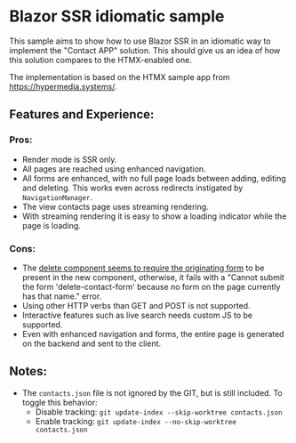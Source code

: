 # Blazor SSR idiomatic sample

This sample aims to show how to use Blazor SSR in an idiomatic way to implement the "Contact APP" solution. This should give us an idea of how this solution compares to the HTMX-enabled one.

The implementation is based on the HTMX sample app from https://hypermedia.systems/.

## Features and Experience:

### Pros:
- Render mode is SSR only.
- All pages are reached using enhanced navigation. 
- All forms are enhanced, with no full page loads between adding, editing and deleting. This works even across redirects instigated by `NavigationManager`.
- The view contacts page uses streaming rendering.
- With streaming rendering it is easy to show a loading indicator while the page is loading.

### Cons:

- The [delete component seems to require the originating form](https://github.com/egil/BlazorHtmx/blob/974e3ba24382fa2b2aab0a14b0f50426a29161af/samples/BlazorSSR/Components/Contacts/DeleteContactPage.razor#L33-L36) to be present in the new component, otherwise, it fails with a "Cannot submit the form 'delete-contact-form' because no form on the page currently has that name." error.
- Using other HTTP verbs than GET and POST is not supported.
- Interactive features such as live search needs custom JS to be supported.
- Even with enhanced navigation and forms, the entire page is generated on the backend and sent to the client. 

## Notes:

- The `contacts.json` file is not ignored by the GIT, but is still included. To toggle this behavior:
  - Disable tracking: `git update-index --skip-worktree contacts.json`  
  - Enable tracking: `git update-index --no-skip-worktree contacts.json`

